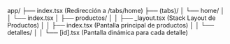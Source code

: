 app/
 ├── index.tsx                      (Redirección a /tabs/home)
 ├── (tabs)/
 │   └── home/
 │   │    └── index.tsx
 │   ├── productos/
 │   │    ├── _layout.tsx           (Stack Layout de Productos)
 │   │    ├── index.tsx             (Pantalla principal de productos)
 │   │    └── detalles/
 │   │         └── [id].tsx         (Pantalla dinámica para cada detalle)
 
